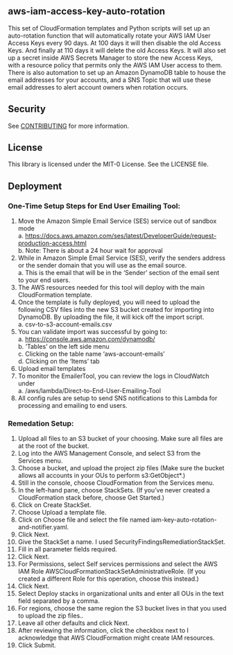 ## aws-iam-access-key-auto-rotation

This set of CloudFormation templates and Python scripts will set up an auto-rotation function that will automatically rotate your AWS IAM User Access Keys every 90 days. At 100 days it will then disable the old Access Keys. And finally at 110 days it will delete the old Access Keys. It will also set up a secret inside AWS Secrets Manager to store the new Access Keys, with a resource policy that permits only the AWS IAM User access to them. There is also automation to set up an Amazon DynamoDB table to house the email addresses for your accounts, and a SNS Topic that will use these email addresses to alert account owners when rotation occurs. 

## Security

See [CONTRIBUTING](CONTRIBUTING.md#security-issue-notifications) for more information.

## License

This library is licensed under the MIT-0 License. See the LICENSE file.

## Deployment
### One-Time Setup Steps for End User Emailing Tool:
1. Move the Amazon Simple Email Service (SES) service out of sandbox mode<br/>
a.	https://docs.aws.amazon.com/ses/latest/DeveloperGuide/request-production-access.html<br/>
b.	Note: There is about a 24 hour wait for approval
2. While in Amazon Simple Email Service (SES), verify the senders address or the sender domain that you will use as the email source.<br/>
a.	This is the email that will be in the ‘Sender’ section of the email sent to your end users.
3. The AWS resources needed for this tool will deploy with the main CloudFormation template.
4. Once the template is fully deployed, you will need to upload the following CSV files into the new S3 bucket created for importing into DynamoDB. By uploading the file, it will kick off the import script.<br/>
a.	csv-to-s3-account-emails.csv
5. You can validate import was successful by going to:<br/>
a.	https://console.aws.amazon.com/dynamodb/<br/>
b.	‘Tables’ on the left side menu<br/>
c.	Clicking on the table name ‘aws-account-emails’<br/>
d.	Clicking on the ‘Items’ tab
6. Upload email templates
7. To monitor the EmailerTool, you can review the logs in CloudWatch under<br/>
a.	 /aws/lambda/Direct-to-End-User-Emailing-Tool 
8.	All config rules are setup to send SNS notifications to this Lambda for processing and emailing to end users.

### Remedation Setup:
1. Upload all files to an S3 bucket of your choosing. Make sure all files are at the root of the bucket.
2. Log into the AWS Management Console, and select S3 from the Services menu. 
3. Choose a bucket, and upload the project zip files (Make sure the bucket allows all accounts in your OUs to perform s3:GetObject*.)
4. Still in the console, choose CloudFormation from the Services menu.
5. In the left-hand pane, choose StackSets. (If you’ve never created a CloudFormation stack before, choose Get Started.)
6. Click on Create StackSet.
7. Choose Upload a template file.
8. Click on Choose file and select the file named iam-key-auto-rotation-and-notifier.yaml.
9. Click Next. 
10. Give the StackSet a name. I used SecurityFindingsRemediationStackSet. 
11. Fill in all parameter fields required.
12. Click Next. 
13. For Permissions, select Self services permissions and select the AWS IAM Role AWSCloudFormationStackSetAdministrativeRole. (If you created a different Role for this operation, choose this instead.)
14. Click Next. 
15. Select Deploy stacks in organizational units and enter all OUs in the text field separated by a comma.
16. For regions, choose the same region the S3 bucket lives in that you used to upload the zip files..
17. Leave all other defaults and click Next. 
18. After reviewing the information, click the checkbox next to I acknowledge that AWS CloudFormation might create IAM resources. 
19. Click Submit. 

